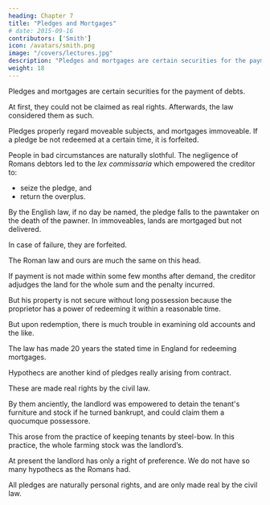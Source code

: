 ```yaml
---
heading: Chapter 7
title: "Pledges and Mortgages"
# date: 2015-09-16
contributors: ['Smith']
icon: /avatars/smith.png
image: "/covers/lectures.jpg"
description: "Pledges and mortgages are certain securities for the payment of debts"
weight: 18
---
```



Pledges and mortgages are certain securities for the payment of debts.

At first, they could not be claimed as real rights. Afterwards, the law considered them as such.

Pledges properly regard moveable subjects, and mortgages immoveable. If a pledge be not redeemed at a certain time, it is forfeited.

People in bad circumstances are naturally slothful. The negligence of Romans debtors led to the *lex commissaria* which empowered the creditor to:
- seize the pledge, and
- return the overplus.

By the English law, if no day be named, the pledge falls to the pawntaker on the death of the pawner. In immoveables, lands are mortgaged but not delivered.

In case of failure, they are forfeited.

The Roman law and ours are much the same on this head.

If payment is not made within some few months after demand, the creditor adjudges the land for the whole sum and the penalty incurred.

But his property is not secure without long possession because the proprietor has a power of redeeming it within a reasonable time.

But upon redemption, there is much trouble in examining old accounts and the like.

The law has made 20 years the stated time in England for redeeming mortgages.

Hypothecs are another kind of pledges really arising from contract.

These are made real rights by the civil law.

By them anciently, the landlord was empowered to detain the tenant's furniture and stock if he turned bankrupt, and could claim them a quocumque possessore.

This arose from the practice of keeping tenants by steel-bow. In this practice, the whole farming stock was the landlord’s.

At present the landlord has only a right of preference. We do not have so many hypothecs as the Romans had.

All pledges are naturally personal rights, and are only made real by the civil law.
